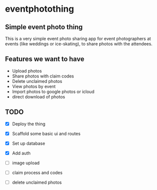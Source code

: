 # eventphotothing

## Simple event photo thing

This is a very simple event photo sharing app for event photographers at events (like weddings or ice-skating), to share photos with the attendees.

## Features we want to have
- Upload photos
- Share photos with claim codes
- Delete unclaimed photos
- View photos by event
- Import photos to google photos or icloud
- direct download of photos


## TODO

- [x] Deploy the thing
- [x] Scaffold some basic ui and routes
- [x] Set up database
- [x] Add auth
- [ ] image upload
- [ ] claim process and codes
- [ ] delete unclaimed photos

